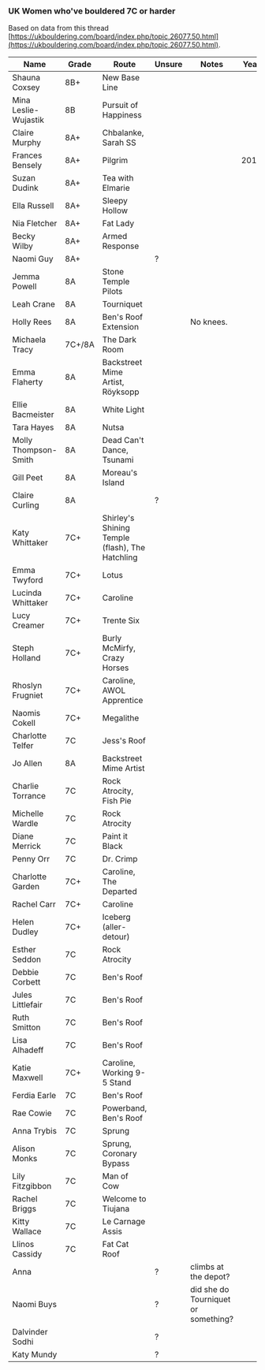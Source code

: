 ### UK Women who've bouldered 7C or harder

Based on data from this thread [https://ukbouldering.com/board/index.php/topic,26077.50.html](https://ukbouldering.com/board/index.php/topic,26077.50.html).

| Name | Grade | Route |Unsure|Notes|Year|
|------|-------|-------|------|-----|----|
|Shauna Coxsey|8B+|New Base Line||||
|Mina Leslie-Wujastik|8B|Pursuit of Happiness||||
|Claire Murphy|8A+|Chbalanke, Sarah SS||||
|Frances Bensely|8A+|Pilgrim|||2018|
|Suzan Dudink|8A+|Tea with Elmarie||||
|Ella Russell|8A+|Sleepy Hollow||||
|Nia Fletcher|8A+|Fat Lady||||
|Becky Wilby|8A+|Armed Response||||
|Naomi Guy|8A+||?|||
|Jemma Powell|8A|Stone Temple Pilots||||
|Leah Crane|8A|Tourniquet||||
|Holly Rees|8A|Ben's Roof Extension||No knees.||
|Michaela Tracy|7C+/8A|The Dark Room||||
|Emma Flaherty|8A|Backstreet Mime Artist, Röyksopp||||
|Ellie Bacmeister|8A|White Light||||
|Tara Hayes|8A|Nutsa||||
|Molly Thompson-Smith|8A|Dead Can't Dance, Tsunami||||
|Gill Peet|8A|Moreau's Island||||
|Claire Curling|8A||?|||
|Katy Whittaker|7C+|Shirley's Shining Temple (flash), The Hatchling||||
|Emma Twyford|7C+|Lotus||||
|Lucinda Whittaker|7C+|Caroline||||
|Lucy Creamer|7C+|Trente Six||||
|Steph Holland|7C+|Burly McMirfy, Crazy Horses||||
|Rhoslyn Frugniet|7C+|Caroline, AWOL Apprentice||||
|Naomis Cokell|7C+|Megalithe||||
|Charlotte Telfer|7C|Jess's Roof ||||
|Jo Allen|8A|Backstreet Mime Artist||||
|Charlie Torrance|7C|Rock Atrocity, Fish Pie||||
|Michelle Wardle|7C|Rock Atrocity||||
|Diane Merrick|7C|Paint it Black||||
|Penny Orr|7C|Dr. Crimp||||
|Charlotte Garden|7C+|Caroline, The Departed||||
|Rachel Carr|7C+|Caroline||||
|Helen Dudley|7C+| Iceberg (aller-detour)||||
|Esther Seddon|7C|Rock Atrocity||||
|Debbie Corbett|7C|Ben's Roof||||
|Jules Littlefair|7C|Ben's Roof||||
|Ruth Smitton|7C|Ben's Roof||||
|Lisa Alhadeff|7C|Ben's Roof||||
|Katie Maxwell|7C+|Caroline, Working 9-5 Stand||||
|Ferdia Earle|7C|Ben's Roof||||
|Rae Cowie|7C|Powerband, Ben's Roof||||
|Anna Trybis|7C|Sprung||||
|Alison Monks|7C|Sprung, Coronary Bypass||||
|Lily Fitzgibbon|7C|Man of Cow||||
|Rachel Briggs|7C|Welcome to Tiujana||||
|Kitty Wallace|7C|Le Carnage Assis||||
|Llinos Cassidy|7C|Fat Cat Roof||||
|Anna|||?|climbs at the depot?||
|Naomi Buys|||?|did she do Tourniquet or something?||
|Dalvinder Sodhi|||?||||
|Katy Mundy|||?|||